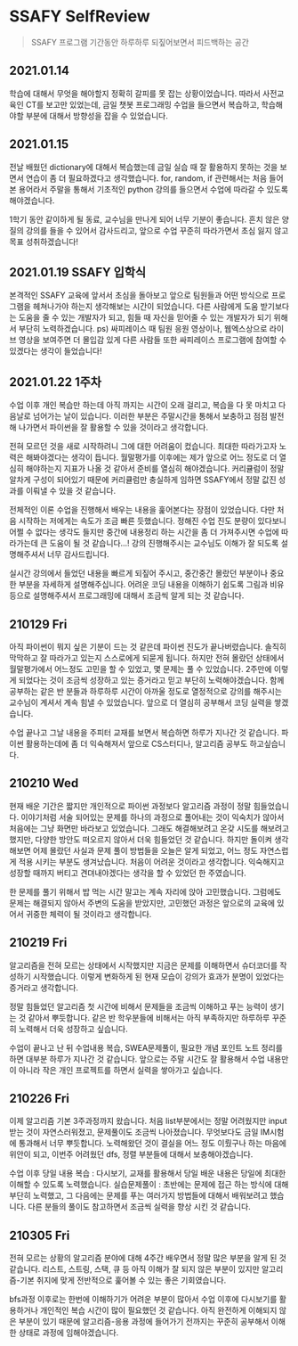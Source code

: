 # SSAFY SelfReview

> SSAFY 프로그램 기간동안 하루하루 되짚어보면서 피드백하는 공간

## 2021.01.14

학습에 대해서 무엇을 해야할지 정확히 갈피를 못 잡는 상황이었습니다. 따라서 사전교육인 CT를 보고만 있었는데, 금일 챗봇 프로그래밍 수업을 들으면서 복습하고, 학습해야할 부분에 대해서 방향성을 잡을 수 있었습니다.

## 2021.01.15

전날 배웠던 dictionary에 대해서 복습했는데 금일 실습 때 잘 활용하지 못하는 것을 보면서 연습이 좀 더 필요하겠다고 생각했습니다. for, random, if 관련해서는 처음 들어본 용어라서 주말을 통해서 기초적인 python 강의를 들으면서 수업에 따라갈 수 있도록 해야겠습니다.

1학기 동안 같이하게 될 동료, 교수님을 만나게 되어 너무 기분이 좋습니다. 흔치 않은 양질의 강의를 들을 수 있어서 감사드리고, 앞으로 수업 꾸준히 따라가면서 초심 잃지 않고 목표 성취하겠습니다!

## 2021.01.19 SSAFY 입학식

본격적인 SSAFY 교육에 앞서서 초심을 돌아보고 앞으로 팀원들과 어떤 방식으로 프로그램을 헤쳐나가야 하는지 생각해보는 시간이 되었습니다. 다른 사람에게 도움 받기보다는 도움을 줄 수 있는 개발자가 되고, 힘들 때 자신을 믿어줄 수 있는 개발자가 되기 위해서 부단히 노력하겠습니다.
ps) 싸피레이스 때 팀원 응원 영상이나, 웹엑스상으로 라이브 영상을 보여주면 더 몰입감 있게 다른 사람들 또한 싸피레이스 프로그램에 참여할 수 있겠다는 생각이 들었습니다!

## 2021.01.22 1주차

수업 이후 개인 복습만 하는데 아직 까지는 시간이 오래 걸리고, 복습을 다 못 마치고 다음날로 넘어가는 날이 있습니다. 이러한 부분은 주말시간을 통해서 보충하고 점점 발전해 나가면서 파이썬을 잘 활용할 수 있을 것이라고 생각합니다.

전혀 모르던 것을 새로 시작하려니 그에 대한 어려움이 컸습니다. 최대한 따라가고자 노력은 해봐야겠다는 생각이 듭니다. 월말평가를 이후에는 제가 앞으로 어느 정도로 더 열심히 해야하는지 지표가 나올 것 같아서 준비를 열심히 해야겠습니다. 커리큘럼이 정말 알차게 구성이 되어있기 때문에 커리큘럼만 충실하게 임하면 SSAFY에서 정말 값진 성과를 이뤄낼 수 있을 것 같습니다.

 전체적인 이론 수업을 진행해서 배우는 내용을 훑어본다는 장점이 있었습니다. 다만 처음 시작하는 저에게는 속도가 조금 빠른 듯했습니다. 정해진 수업 진도 분량이 있다보니 어쩔 수 없다는 생각도 들지만 중간에 내용정리 하는 시간을 좀 더 가져주시면 수업에 따라가는데 큰 도움이 될 것 같습니다...!
 강의 진행해주시는 교수님도 이해가 잘 되도록 설명해주셔서 너무 감사드립니다.

실시간 강의에서 들었던 내용을 빠르게 되짚어 주시고, 중간중간 몰랐던 부분이나 중요한 부분을 자세하게 설명해주십니다.
어려운 코딩 내용을 이해하기 쉽도록 그림과 비유등으로 설명해주셔서 프로그래밍에 대해서 조금씩 알게 되는 것 같습니다.

## 210129 Fri

아직 파이썬이 뭐지 싶은 기분이 드는 것 같은데 파이썬 진도가 끝나버렸습니다. 솔직히 막막하고 잘 따라가고 있는지 스스로에게 되묻게 됩니다. 하지만 전혀 몰랐던 상태에서 월말평가에서 어느정도 고민을 할 수 있었고, 몇 문제는 풀 수 있었습니다. 2주만에 이렇게 되었다는 것이 조금씩 성장하고 있는 증거라고 믿고 부단히 노력해야겠습니다. 함께 공부하는 같은 반 분들과 하루하루 시간이 아까울 정도로 열정적으로 강의를 해주시는 교수님이 계셔서 계속 힘낼 수 있었습니다. 앞으로 더 열심히 공부해서 코딩 실력을 쌓겠습니다. 



수업 끝나고 그날 내용을 주피터 교재를 보면서 복습하면 하루가 지나간 것 같습니다. 파이썬 활용하는데에 좀 더 익숙해져서 앞으로 CS스터디나, 알고리즘 공부도 하고싶습니다.

## 210210 Wed

 현재 배운 기간은 짧지만 개인적으로 파이썬 과정보다 알고리즘 과정이 정말 힘들었습니다. 이야기처럼 서술 되어있는 문제를 하나의 과정으로 풀어내는 것이 익숙치가 않아서 처음에는 그냥 화면만 바라보고 있었습니다. 그래도 해결해보려고 온갖 시도를 해보려고 했지만, 다양한 방안도 떠오르지 않아서 더욱 힘들었던 것 같습니다. 하지만 돌이켜 생각해보면 어제 몰랐던 사실과 문제 풀이 방법들을 오늘은 알게 되었고, 어느 정도 자연스럽게 적용 시키는 부분도 생겨났습니다. 처음이 어려운 것이라고 생각합니다. 익숙해지고 성장할 때까지 버티고 견뎌내야겠다는 생각을 할 수 있었던 한 주였습니다.

한 문제를 풀기 위해서 밥 먹는 시간 말고는 계속  자리에 앉아 고민했습니다. 그럼에도 문제는 해결되지 않아서 주변의 도움을 받았지만, 고민했던 과정은 앞으로의 교육에 있어서 귀중한 체력이 될 것이라고 생각합니다.

## 210219 Fri

알고리즘을 전혀 모르는 상태에서 시작했지만 지금은 문제를 이해하면서 슈더코더를 작성하기 시작했습니다. 이렇게 변화하게 된 현재 모습이 강의가 효과가 분명이 있었다는 증거라고 생각합니다.

정말 힘들었던 알고리즘 첫 시간에 비해서 문제들을 조금씩 이해하고 푸는 능력이 생기는 것 같아서 뿌듯합니다. 같은 반 학우분들에 비해서는 아직 부족하지만 하루하루 꾸준히 노력해서 더욱 성장하고 싶습니다. 

수업이 끝나고 난 뒤 수업내용 복습, SWEA문제풀이, 필요한 개념 포인트 노트 정리를 하면 대부분 하루가 지나간 것 같습니다. 앞으로는 주말 시간도 잘 활용해서 수업 내용만이 아니라 작은 개인 프로젝트를 하면서 실력을 쌓아가고 싶습니다.

## 210226 Fri

이제 알고리즘 기본 3주과정까지 왔습니다. 처음 list부분에서는 정말 어려웠지만 input받는 것이 자연스러워졌고, 문제풀이도 조금씩 나아졌습니다. 무엇보다도 금일 IM시험에 통과해서 너무 뿌듯합니다. 노력해왔던 것이 결실을 어느 정도 이뤘구나 하는 마음에 위안이 되고, 이번주 어려웠던 dfs, 정렬 부분들에 대해서 보충해야겠습니다.

수업 이후 당일 내용 복습 : 다시보기, 교재를 활용해서 당일 배운 내용은 당일에 최대한 이해할 수 있도록 노력했습니다.
실습문제풀이 : 초반에는 문제에 접근 하는 방식에 대해 부단히 노력했고, 그 다음에는 문제를 푸는 여러가지 방법들에 대해서 배워보려고 했습니다. 다른 분들의 풀이도 참고하면서 조금씩 실력을 향상 시킨 것 같습니다.

## 210305 Fri

전혀 모르는 상황의 알고리즘 분야에 대해 4주간 배우면서 정말 많은 부분을 알게 된 것 같습니다. 리스트, 스트링, 스택, 큐 등 아직 이해가 잘 되지 않은 부분이 있지만 알고리즘-기본 취지에 맞게 전반적으로 훑어볼 수 있는 좋은 기회였습니다.

bfs과정 이후로는 한번에 이해하기가 어려운 부분이 많아서 수업 이후에 다시보기를 활용하거나 개인적인 복습 시간이 많이 필요했던 것 같습니다. 아직 완전하게 이해되지 않은 부분이 있기 때문에 알고리즘-응용 과정에 들어가기 전까지는 꾸준히 공부해서 이해한 상태로 과정에 임해야겠습니다.
